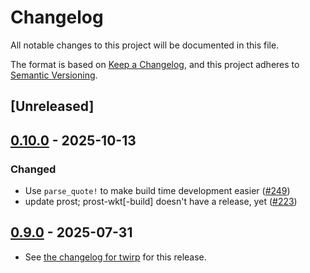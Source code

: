 # Changelog

All notable changes to this project will be documented in this file.

The format is based on [Keep a Changelog](https://keepachangelog.com/en/1.0.0/),
and this project adheres to [Semantic Versioning](https://semver.org/spec/v2.0.0.html).

## [Unreleased]

## [0.10.0](https://github.com/github/twirp-rs/compare/twirp-build-v0.9.0...twirp-build-v0.9.1) - 2025-10-13

### Changed

- Use `parse_quote!` to make build time development easier ([#249](https://github.com/github/twirp-rs/pull/249))
- update prost; prost-wkt[-build] doesn't have a release, yet ([#223](https://github.com/github/twirp-rs/pull/223))

## [0.9.0](https://github.com/github/twirp-rs/compare/twirp-build-v0.8.0...twirp-build-v0.9.0) - 2025-07-31

- See [the changelog for twirp](https://github.com/github/twirp-rs/blob/main/crates/twirp/CHANGELOG.md) for this release.
